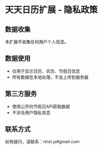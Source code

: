 # 天天日历扩展 - 隐私政策

## 数据收集
本扩展不收集任何用户个人信息。

## 数据使用
- 仅用于显示日历、农历、节假日信息
- 所有数据在本地处理，不会上传到服务器

## 第三方服务
- 使用公开的节假日API获取数据
- 不涉及用户隐私信息

## 联系方式
如有疑问，请联系：nhst.js#gmail.com
